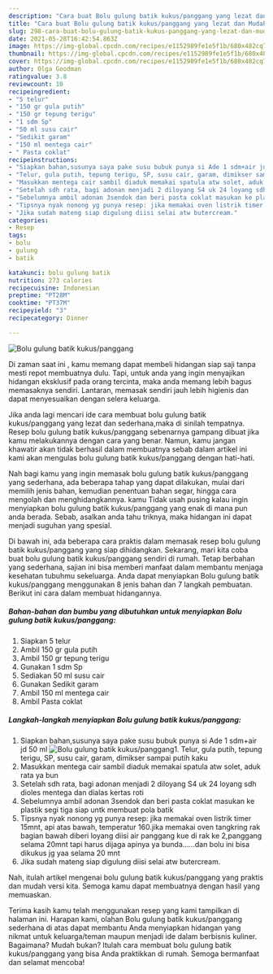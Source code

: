 ```yaml
---
description: "Cara buat Bolu gulung batik kukus/panggang yang lezat dan Mudah Dibuat"
title: "Cara buat Bolu gulung batik kukus/panggang yang lezat dan Mudah Dibuat"
slug: 298-cara-buat-bolu-gulung-batik-kukus-panggang-yang-lezat-dan-mudah-dibuat
date: 2021-05-28T16:42:54.863Z
image: https://img-global.cpcdn.com/recipes/e1152989fe1e5f1b/680x482cq70/bolu-gulung-batik-kukuspanggang-foto-resep-utama.jpg
thumbnail: https://img-global.cpcdn.com/recipes/e1152989fe1e5f1b/680x482cq70/bolu-gulung-batik-kukuspanggang-foto-resep-utama.jpg
cover: https://img-global.cpcdn.com/recipes/e1152989fe1e5f1b/680x482cq70/bolu-gulung-batik-kukuspanggang-foto-resep-utama.jpg
author: Olga Goodman
ratingvalue: 3.8
reviewcount: 10
recipeingredient:
- "5 telur"
- "150 gr gula putih"
- "150 gr tepung terigu"
- "1 sdm Sp"
- "50 ml susu cair"
- "Sedikit garam"
- "150 ml mentega cair"
- " Pasta coklat"
recipeinstructions:
- "Siapkan bahan,susunya saya pake susu bubuk punya si Ade 1 sdm+air jd 50 ml"
- "Telur, gula putih, tepung terigu, SP, susu cair, garam, dimikser sampai putih kaku"
- "Masukkan mentega cair sambil diaduk memakai spatula atw solet, aduk rata ya bun"
- "Setelah sdh rata, bagi adonan menjadi 2 diloyang S4 uk 24 loyang sdh dioles mentega dan dialas kertas roti"
- "Sebelumnya ambil adonan 3sendok dan beri pasta coklat masukan ke plastik segi tiga siap untk membuat pola batik"
- "Tipsnya nyak nonong yg punya resep: jika memakai oven listrik timer 15mnt, api atas bawah, temperatur 160.jika memakai oven tangkring rak bagian bawah diberi loyang diisi air panggang kue di rak ke 2,panggang selama 20mnt tapi harus dijaga apinya ya bunda......dan bolu ini bisa dikukus jg yaa selama 20 mnt"
- "Jika sudah mateng siap digulung diisi selai atw butercream."
categories:
- Resep
tags:
- bolu
- gulung
- batik

katakunci: bolu gulung batik 
nutrition: 273 calories
recipecuisine: Indonesian
preptime: "PT28M"
cooktime: "PT37M"
recipeyield: "3"
recipecategory: Dinner

---
```



![Bolu gulung batik kukus/panggang](https://img-global.cpcdn.com/recipes/e1152989fe1e5f1b/680x482cq70/bolu-gulung-batik-kukuspanggang-foto-resep-utama.jpg)

Di zaman  saat ini , kamu memang dapat membeli hidangan siap saji tanpa mesti repot membuatnya dulu. Tapi, untuk anda yang ingin menyajikan hidangan eksklusif pada orang tercinta, maka anda memang lebih bagus memasaknya sendiri. Lantaran, memasak sendiri jauh lebih higienis dan dapat menyesuaikan dengan selera keluarga.

Jika anda lagi mencari ide cara membuat bolu gulung batik kukus/panggang yang lezat dan sederhana,maka di sinilah tempatnya. Resep bolu gulung batik kukus/panggang  sebenarnya gampang dibuat jika kamu melakukannya dengan cara yang benar. Namun, kamu jangan khawatir akan tidak berhasil dalam membuatnya 
sebab dalam artikel ini kami akan mengulas bolu gulung batik kukus/panggang dengan hati-hati.  



Nah bagi kamu yang ingin memasak bolu gulung batik kukus/panggang yang sederhana, ada beberapa tahap yang dapat dilakukan, mulai dari memilih jenis bahan, kemudian penentuan bahan segar, hingga cara mengolah dan menghidangkannya. kamu Tidak usah pusing kalau ingin menyiapkan bolu gulung batik kukus/panggang yang enak di mana pun anda berada. Sebab, asalkan anda  tahu triknya, maka hidangan ini dapat menjadi suguhan yang spesial.

Di bawah ini, ada beberapa cara praktis  dalam memasak resep bolu gulung batik kukus/panggang yang siap dihidangkan. Sekarang, mari kita coba buat bolu gulung batik kukus/panggang sendiri di rumah. Tetap berbahan yang sederhana, sajian ini bisa memberi manfaat dalam membantu menjaga kesehatan tubuhmu sekeluarga. Anda dapat menyiapkan Bolu gulung batik kukus/panggang menggunakan 8 jenis bahan dan 7 langkah pembuatan. Berikut ini cara dalam membuat hidangannya.

<!--inarticleads1-->

##### Bahan-bahan dan bumbu yang dibutuhkan untuk menyiapkan Bolu gulung batik kukus/panggang:

1. Siapkan 5 telur
1. Ambil 150 gr gula putih
1. Ambil 150 gr tepung terigu
1. Gunakan 1 sdm Sp
1. Sediakan 50 ml susu cair
1. Gunakan Sedikit garam
1. Ambil 150 ml mentega cair
1. Ambil  Pasta coklat




<!--inarticleads2-->

##### Langkah-langkah menyiapkan Bolu gulung batik kukus/panggang:

1. Siapkan bahan,susunya saya pake susu bubuk punya si Ade 1 sdm+air jd 50 ml
<img src="https://img-global.cpcdn.com/steps/ac2ef11d3a2da54a/160x128cq70/bolu-gulung-batik-kukuspanggang-langkah-memasak-1-foto.jpg" alt="Bolu gulung batik kukus/panggang">1. Telur, gula putih, tepung terigu, SP, susu cair, garam, dimikser sampai putih kaku
1. Masukkan mentega cair sambil diaduk memakai spatula atw solet, aduk rata ya bun
1. Setelah sdh rata, bagi adonan menjadi 2 diloyang S4 uk 24 loyang sdh dioles mentega dan dialas kertas roti
1. Sebelumnya ambil adonan 3sendok dan beri pasta coklat masukan ke plastik segi tiga siap untk membuat pola batik
1. Tipsnya nyak nonong yg punya resep: jika memakai oven listrik timer 15mnt, api atas bawah, temperatur 160.jika memakai oven tangkring rak bagian bawah diberi loyang diisi air panggang kue di rak ke 2,panggang selama 20mnt tapi harus dijaga apinya ya bunda......dan bolu ini bisa dikukus jg yaa selama 20 mnt
1. Jika sudah mateng siap digulung diisi selai atw butercream.




Nah, itulah artikel mengenai  bolu gulung batik kukus/panggang  yang praktis dan mudah versi kita. Semoga kamu dapat membuatnya dengan hasil yang memuaskan. 

Terima kasih kamu telah menggunakan resep yang kami tampilkan di halaman ini. Harapan kami, olahan  Bolu gulung batik kukus/panggang sederhana di atas dapat membantu Anda menyiapkan hidangan yang nikmat untuk keluarga/teman maupun menjadi ide dalam berbisnis kuliner. Bagaimana? Mudah bukan? Itulah cara membuat bolu gulung batik kukus/panggang yang bisa Anda praktikkan di rumah. Semoga bermanfaat dan selamat mencoba!

